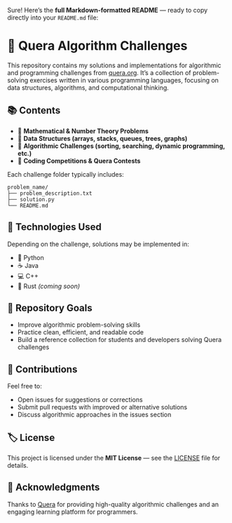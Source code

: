 Sure! Here’s the **full Markdown-formatted README** — ready to copy directly into your `README.md` file:

# 🧠 Quera Algorithm Challenges

This repository contains my solutions and implementations for algorithmic and programming challenges from [quera.org](https://quera.org/).
It’s a collection of problem-solving exercises written in various programming languages, focusing on data structures, algorithms, and computational thinking.

## 📚 Contents

* 🔢 **Mathematical & Number Theory Problems**
* 🧮 **Data Structures (arrays, stacks, queues, trees, graphs)**
* 🚀 **Algorithmic Challenges (sorting, searching, dynamic programming, etc.)**
* 🧩 **Coding Competitions & Quera Contests**

Each challenge folder typically includes:

```
problem_name/
├── problem_description.txt
├── solution.py
└── README.md
```

## 🧰 Technologies Used

Depending on the challenge, solutions may be implemented in:

* 🐍 Python
* ☕ Java
* 💻 C++
* 🦀 Rust *(coming soon)*


## 🚧 Repository Goals

* Improve algorithmic problem-solving skills
* Practice clean, efficient, and readable code
* Build a reference collection for students and developers solving Quera challenges


## 🤝 Contributions

Feel free to:

* Open issues for suggestions or corrections
* Submit pull requests with improved or alternative solutions
* Discuss algorithmic approaches in the issues section


## 🏷️ License

This project is licensed under the **MIT License** — see the [LICENSE](LICENSE) file for details.


## 🌟 Acknowledgments

Thanks to [Quera](https://quera.org/) for providing high-quality algorithmic challenges and an engaging learning platform for programmers.
